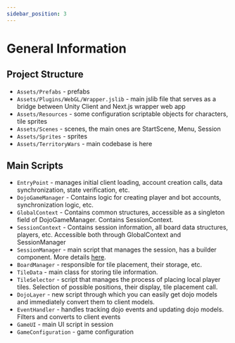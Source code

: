 ```yaml
---
sidebar_position: 3
---
```


# General Information

## Project Structure

- `Assets/Prefabs` - prefabs
- `Assets/Plugins/WebGL/Wrapper.jslib` - main jslib file that serves as a bridge between Unity Client and Next.js wrapper web app
- `Assets/Resources` - some configuration scriptable objects for characters, tile sprites
- `Assets/Scenes` - scenes, the main ones are StartScene, Menu, Session
- `Assets/Sprites` - sprites
- `Assets/TerritoryWars` - main codebase is here

## Main Scripts

- `EntryPoint` - manages initial client loading, account creation calls, data synchronization, state verification, etc.
- `DojoGameManager` - Contains logic for creating player and bot accounts, synchronization logic, etc.
- `GlobalContext` - Contains common structures, accessible as a singleton field of DojoGameManager. Contains SessionContext.
- `SessionContext` - Contains session information, all board data structures, players, etc. Accessible both through GlobalContext and SessionManager
- `SessionManager` - main script that manages the session, has a builder component. More details [here](../session/session-manager.md).
- `BoardManager` - responsible for tile placement, their storage, etc.
- `TileData` - main class for storing tile information.
- `TileSelector` - script that manages the process of placing local player tiles. Selection of possible positions, their display, tile placement call.
- `DojoLayer` - new script through which you can easily get dojo models and immediately convert them to client models.
- `EventHandler` - handles tracking dojo events and updating dojo models. Filters and converts to client events
- `GameUI` - main UI script in session
- `GameConfiguration` - game configuration
